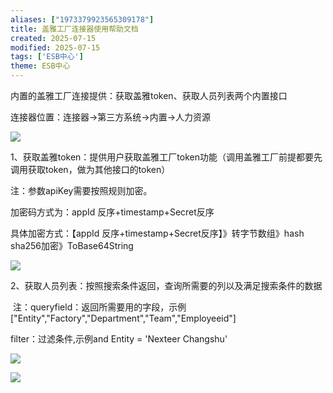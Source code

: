 ```yaml
---
aliases: ["1973379923565309178"]
title: 盖雅工厂连接器使用帮助文档
created: 2025-07-15
modified: 2025-07-15
tags: ['ESB中心']
theme: ESB中心
---
```


内置的盖雅工厂连接提供：获取盖雅token、获取人员列表两个内置接口

连接器位置：连接器->第三方系统->内置->人力资源

![](48ddaebc34d18c45894b0dcba9a15b59.jpg)

1、获取盖雅token：提供用户获取盖雅工厂token功能（调用盖雅工厂前提都要先调用获取token，做为其他接口的token）

注：参数apiKey需要按照规则加密。

加密码方式为：appId 反序+timestamp+Secret反序

具体加密方式：【appId 反序+timestamp+Secret反序】》转字节数组》hash sha256加密》ToBase64String

![](a46ba941132d3568acbf3df168b31014.jpg)

2、获取人员列表：按照搜索条件返回，查询所需要的列以及满足搜索条件的数据

‍ 注：queryfield：返回所需要用的字段，示例["Entity","Factory","Department","Team","Employeeid"]

filter：过滤条件,示例and Entity = 'Nexteer Changshu'

![](cca7870e9bccdfb7a546ceaabc4cc163.jpg)

![](d9277ce36955b194629d0ceba35ccd53.jpg)